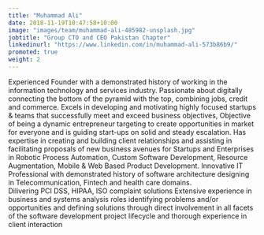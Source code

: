 ```yaml
---
title: "Muhammad Ali"
date: 2018-11-19T10:47:58+10:00
image: "images/team/muhammad-ali-485982-unsplash.jpg"
jobtitle: "Group CTO and CEO Pakistan Chapter"
linkedinurl: "https://www.linkedin.com/in/muhammad-ali-573b86b9/"
promoted: true
weight: 2
---
```


Experienced Founder with a demonstrated history of working in the information technology and services industry.
Passionate about digitally connecting the bottom of the pyramid with the top, 
combining jobs, credit and commerce.
Excels in developing and motivating highly focused startups & teams that successfully meet and exceed business objectives, Objective of being a dynamic entrepreneur targeting to create opportunities in market for everyone and is guiding start-ups on solid and steady escalation.
Has expertise in creating and building client relationships and assisting in facilitating proposals of new business avenues for Startups and Enterprises in Robotic Process Automation, Custom Software Development, Resource Augmentation, Mobile & Web Based Product Development.
Innovative IT Professional with demonstrated history of software architecture designing in Telecommunication, Fintech and health care domains.  
Dilivering PCI DSS, HIPAA, ISO complaint solutions
Extensive experience in business and systems analysis roles identifying problems and/or opportunities and defining solutions through direct involvement in all facets of the software development project lifecycle and thorough experience in client interaction 
